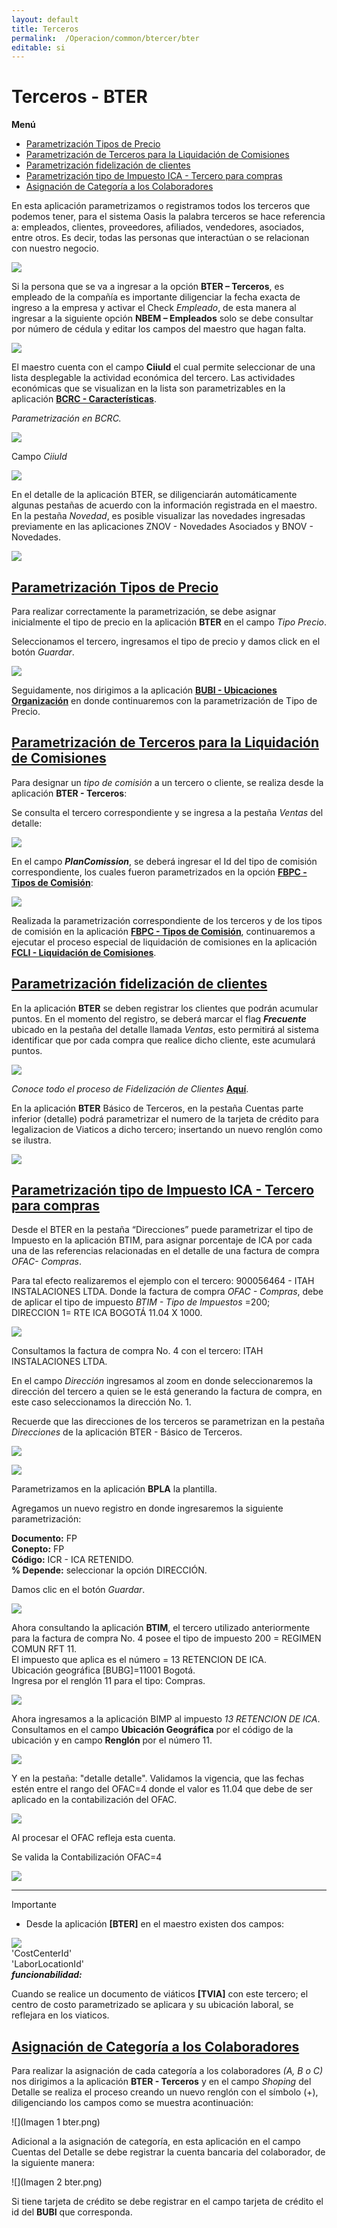 ```yaml
---
layout: default
title: Terceros
permalink:  /Operacion/common/btercer/bter
editable: si
---
```


# Terceros - BTER

**Menú**

* [Parametrización Tipos de Precio](http://docs.oasiscom.com/Operacion/common/btercer/bter#parametrizacion-tipos-de-precio)  
* [Parametrización de Terceros para la Liquidación de Comisiones](http://docs.oasiscom.com/Operacion/common/btercer/bter#parametrizacion-de-terceros-para-la-liquidación-de-comisiones)  
* [Parametrización fidelización de clientes](http://docs.oasiscom.com/Operacion/common/btercer/bter#parametrización-fidelización-de-clientes)  
* [Parametrización tipo de Impuesto ICA - Tercero para compras](http://docs.oasiscom.com/Operacion/common/btercer/bter#parametrización-tipo-de-impuesto-ica---tercero-para-compras)  
* [Asignación de Categoría a los Colaboradores](http://docs.oasiscom.com/Operacion/common/btercer/bter#asignación-de-categoría-a-los-colaboradores)


En esta aplicación parametrizamos o registramos todos los terceros que podemos tener, para el sistema Oasis la palabra terceros se hace referencia a: empleados, clientes, proveedores, afiliados, vendedores, asociados, entre otros. Es decir, todas las personas que interactúan o se relacionan con nuestro negocio.  


![](bter1.png)


Si la persona que se va a ingresar a la opción **BTER – Terceros**, es empleado de la compañía es importante diligenciar la fecha exacta de ingreso a la empresa y activar el Check _Empleado_, de esta manera al ingresar a la siguiente opción **NBEM – Empleados** solo se debe consultar por número de cédula y editar los campos del maestro que hagan falta.  

![](bter2.png)

El maestro cuenta con el campo **CiiuId** el cual permite seleccionar de una lista desplegable la actividad económica del tercero. Las actividades económicas que se visualizan en la lista son parametrizables en la aplicación [**BCRC - Características**](http://docs.oasiscom.com/Operacion/common/bcomer/bcrc).  

_Parametrización en BCRC._

![](bter5.png)

Campo _CiiuId_

![](bter6.png)


En el detalle de la aplicación BTER, se diligenciarán automáticamente algunas pestañas de acuerdo con la información registrada en el maestro. En la pestaña _Novedad_, es posible visualizar las novedades ingresadas previamente en las aplicaciones ZNOV - Novedades Asociados y BNOV - Novedades.  

![](bter4.png)


## [Parametrización Tipos de Precio](http://docs.oasiscom.com/Operacion/common/btercer/bter#parametrizacion-tipos-de-precio)

Para realizar correctamente la parametrización, se debe asignar inicialmente el tipo de precio en la aplicación **BTER** en el campo _Tipo Precio_.  

Seleccionamos el tercero, ingresamos el tipo de precio y damos click en el botón _Guardar_.  

![](bter3.png)

Seguidamente, nos dirigimos a la aplicación [**BUBI - Ubicaciones Organización**](http://docs.oasiscom.com/Operacion/common/borgan/bubi) en donde continuaremos con la parametrización de Tipo de Precio.  

## [Parametrización de Terceros para la Liquidación de Comisiones](http://docs.oasiscom.com/Operacion/common/btercer/bter#parametrizacion-de-terceros-para-la-liquidación-de-comisiones)

Para designar un _tipo de comisión_ a un tercero o cliente, se realiza desde la aplicación **BTER - Terceros**:  

Se consulta el tercero correspondiente y se ingresa a la pestaña _Ventas_ del detalle:  

![](liqcomision10.png)

En el campo _**PlanComission**_, se deberá ingresar el Id del tipo de comisión correspondiente, los cuales fueron parametrizados en la opción [**FBPC - Tipos de Comisión**](http://docs.oasiscom.com/Operacion/scm/facturacion/fbasica/fbpc):

![](liqcomision11.png)

Realizada la parametrización correspondiente de los terceros y de los tipos de comisión en la aplicación [**FBPC - Tipos de Comisión**](http://docs.oasiscom.com/Operacion/scm/facturacion/fbasica/fbpc), continuaremos a ejecutar el proceso especial de liquidación de comisiones en la aplicación [**FCLI - Liquidación de Comisiones**](http://docs.oasiscom.com/Operacion/scm/facturacion/fcomision/fcli).

## [**Parametrización fidelización de clientes**](http://docs.oasiscom.com/Operacion/common/btercer/bter#parametrización-fidelización-de-clientes)

En la aplicación **BTER** se deben registrar los clientes que podrán acumular puntos. En el momento del registro, se deberá marcar el flag _**Frecuente**_ ubicado en la pestaña del detalle llamada _Ventas_, esto permitirá al sistema identificar que por cada compra que realice dicho cliente, este acumulará puntos.  

![](jfac38.png)

_Conoce todo el proceso de Fidelización de Clientes_ [**Aquí**](http://docs.oasiscom.com/Operacion/scm/pos/jcajero/jfac#fidelizaci%C3%B3n-de-clientes).  

En la aplicación **BTER** Básico de Terceros, en la pestaña Cuentas parte inferior (detalle) podrá parametrizar  el numero de la tarjeta de crédito para legalizacion de Viaticos a dicho tercero;  insertando un nuevo renglón como se ilustra.

![](bter7.png)

## [**Parametrización tipo de Impuesto ICA - Tercero para compras**](http://docs.oasiscom.com/Operacion/common/btercer/bter#parametrización-tipo-de-impuesto-ica---tercero-para-compras)

Desde el BTER en la pestaña “Direcciones” puede parametrizar el tipo de Impuesto en la aplicación BTIM, para asignar porcentaje de ICA por cada una de las referencias relacionadas en el detalle de una factura de compra _OFAC- Compras_.  

Para tal efecto realizaremos el ejemplo con el tercero: 900056464 - ITAH INSTALACIONES LTDA. Donde la factura de compra _OFAC - Compras_, debe de aplicar el tipo de impuesto _BTIM - Tipo de Impuestos_ =200;  
DIRECCION 1= RTE ICA BOGOTÁ 11.04 X 1000.  

![](bter8.png)

Consultamos la factura de compra No. 4 con el tercero: ITAH INSTALACIONES LTDA.  

En el campo _Dirección_ ingresamos al zoom  en donde seleccionaremos la dirección del tercero a quien se le está generando la factura de compra, en este caso seleccionamos la dirección No. 1.  

Recuerde que las direcciones de los terceros se parametrizan en la pestaña _Direcciones_ de la aplicación BTER - Básico de Terceros.

![](bter9.png)

![](bter15.png)


Parametrizamos en la aplicación **BPLA** la plantilla.  

Agregamos un nuevo registro en donde ingresaremos la siguiente parametrización:  

**Documento:** FP  
**Conepto:** FP  
**Código:** ICR - ICA RETENIDO.  
**% Depende:** seleccionar la opción DIRECCIÓN.  

Damos clic en el botón _Guardar_.  

![](bter10.png)

Ahora consultando la aplicación **BTIM**, el tercero utilizado anteriormente para la factura de compra No. 4 posee el tipo de impuesto 200 = REGIMEN COMUN RFT 11.  
El impuesto que aplica es el número = 13 RETENCION DE ICA.  
Ubicación geográfica [BUBG]=11001 Bogotá.  
Ingresa por el renglón 11 para el tipo: Compras.  

![](bter11.png)

Ahora ingresamos a la aplicación BIMP al impuesto _13 RETENCION DE ICA_.  
Consultamos en el campo **Ubicación Geográfica** por el código de la ubicación y en campo **Renglón** por el número 11.  

![](bter12.png)

Y en la pestaña: "detalle detalle".
Validamos la vigencia, que las fechas estén entre el rango del OFAC=4 donde el valor es 11.04 que debe de ser aplicado en la contabilización del OFAC.


![](bter13.png)

Al procesar el OFAC refleja esta cuenta.  

Se valida la Contabilización OFAC=4  

![](bter14.png)
****************
Importante  

* Desde la aplicación **[BTER]** en el maestro existen dos campos:

![](bter19.png)  
 'CostCenterId'  
 'LaborLocationId'  
 **_funcionabilidad:_**  
 
 Cuando se realice un documento de viáticos **[TVIA]** con este tercero; el centro de costo parametrizado se aplicara y su ubicación laboral, se reflejara en los viaticos.  

## [Asignación de Categoría a los Colaboradores](http://docs.oasiscom.com/Operacion/common/btercer/bter#asignación-de-categoría-a-los-colaboradores)

Para realizar la asignación de cada categoría a los colaboradores *(A, B o C)* nos dirigimos a la aplicación **BTER - Terceros** y en el campo *Shoping* del Detalle se realiza el proceso creando un nuevo renglón con el símbolo (+), diligenciando los campos como se muestra acontinuación:

![](Imagen 1 bter.png)

Adicional a la asignación de categoría, en esta aplicación en el campo Cuentas del Detalle se debe registrar la cuenta bancaria del colaborador, de la siguiente manera:

![](Imagen 2 bter.png)

Si tiene tarjeta de crédito se debe registrar en el campo tarjeta de crédito el id del **BUBI** que corresponda.








